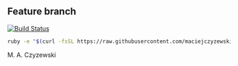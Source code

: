## Feature branch

[![Build Status](https://travis-ci.org/maciejczyzewski/hyhyhy.svg?branch=feature)](https://travis-ci.org/maciejczyzewski/hyhyhy)

```bash
ruby -e "$(curl -fsSL https://raw.githubusercontent.com/maciejczyzewski/hyhyhy/install)"
```

M. A. Czyzewski